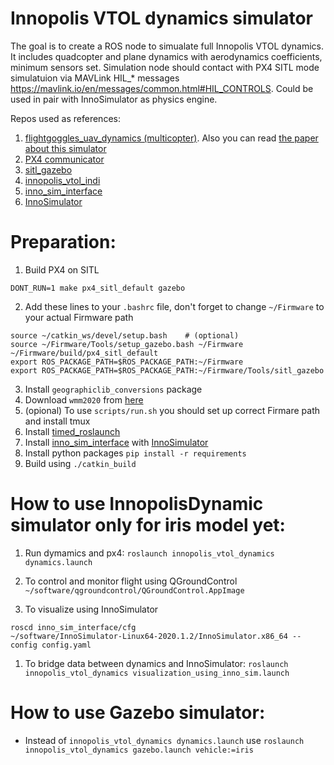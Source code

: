 # Innopolis VTOL dynamics simulator

The goal is to create a ROS node to simualate full Innopolis VTOL dynamics. It includes quadcopter and plane dynamics with aerodynamics coefficients, minimum sensors set. Simulation node should contact with PX4 SITL mode simulatuion via MAVLink HIL_* messages https://mavlink.io/en/messages/common.html#HIL_CONTROLS. Could be used in pair with InnoSimulator as physics engine.

Repos used as references:

1. [flightgoggles_uav_dynamics (multicopter)](https://github.com/mit-fast/FlightGoggles/blob/master/flightgoggles_uav_dynamics/). Also you can read [the paper about this simulator](https://arxiv.org/pdf/1905.11377.pdf)
2. [PX4 communicator](https://github.com/ThunderFly-aerospace/PX4-FlightGear-Bridge)
3. [sitl_gazebo](https://github.com/PX4/sitl_gazebo)
4. [innopolis_vtol_indi](https://github.com/InnopolisAero/innopolis_vtol_indi)
5. [inno_sim_interface](https://github.com/InnopolisAero/inno_sim_interface)
6. [InnoSimulator](https://github.com/inno-robolab/InnoSimulator)

# Preparation:

1. Build PX4 on SITL

```
DONT_RUN=1 make px4_sitl_default gazebo
```

2. Add these lines to your `.bashrc` file, don't forget to change `~/Firmware` to your actual Firmware path

```
source ~/catkin_ws/devel/setup.bash    # (optional)
source ~/Firmware/Tools/setup_gazebo.bash ~/Firmware ~/Firmware/build/px4_sitl_default
export ROS_PACKAGE_PATH=$ROS_PACKAGE_PATH:~/Firmware
export ROS_PACKAGE_PATH=$ROS_PACKAGE_PATH:~/Firmware/Tools/sitl_gazebo
```

3. Install `geographiclib_conversions` package
4. Download `wmm2020` from [here](https://geographiclib.sourceforge.io/html/magnetic.html)
5. (opional) To use `scripts/run.sh` you should set up correct Firmare path and install tmux
6. Install [timed_roslaunch](https://github.com/MoriKen254/timed_roslaunch.git)
7. Install [inno_sim_interface](https://github.com/InnopolisAero/inno_sim_interface) with [InnoSimulator](https://github.com/inno-robolab/InnoSimulator)
8. Install python packages
`pip install -r requirements`
9.  Build using `./catkin_build`

# How to use InnopolisDynamic simulator only for iris model yet:

1. Run dymamics and px4:
```roslaunch innopolis_vtol_dynamics dynamics.launch```

2. To control and monitor flight using QGroundControl
```~/software/qgroundcontrol/QGroundControl.AppImage```

3. To visualize using InnoSimulator
```
roscd inno_sim_interface/cfg
~/software/InnoSimulator-Linux64-2020.1.2/InnoSimulator.x86_64 --config config.yaml
```

1. To bridge data between dynamics and InnoSimulator:
```roslaunch innopolis_vtol_dynamics visualization_using_inno_sim.launch```

# How to use Gazebo simulator:

- Instead of `innopolis_vtol_dynamics dynamics.launch` use `roslaunch innopolis_vtol_dynamics gazebo.launch vehicle:=iris`